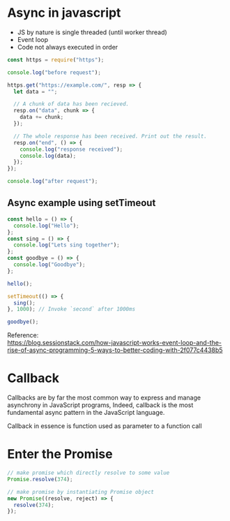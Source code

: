 # Async in javascript

- JS by nature is single threaded (until worker thread)
- Event loop
- Code not always executed in order

```javascript
const https = require("https");

console.log("before request");

https.get("https://example.com/", resp => {
  let data = "";

  // A chunk of data has been recieved.
  resp.on("data", chunk => {
    data += chunk;
  });

  // The whole response has been received. Print out the result.
  resp.on("end", () => {
    console.log("response received");
    console.log(data);
  });
});

console.log("after request");
```

## Async example using setTimeout

```javascript
const hello = () => {
  console.log("Hello");
};
const sing = () => {
  console.log("Lets sing together");
};
const goodbye = () => {
  console.log("Goodbye");
};

hello();

setTimeout(() => {
  sing();
}, 1000); // Invoke `second` after 1000ms

goodbye();
```

Reference:  
https://blog.sessionstack.com/how-javascript-works-event-loop-and-the-rise-of-async-programming-5-ways-to-better-coding-with-2f077c4438b5

# Callback

Callbacks are by far the most common way to express and manage asynchrony in JavaScript programs, Indeed, callback is the most fundamental async pattern in the JavaScript language.

Callback in essence is function used as parameter to a function call

# Enter the Promise

```javascript
// make promise which directly resolve to some value
Promise.resolve(374);

// make promise by instantiating Promise object
new Promise((resolve, reject) => {
  resolve(374);
});
```
